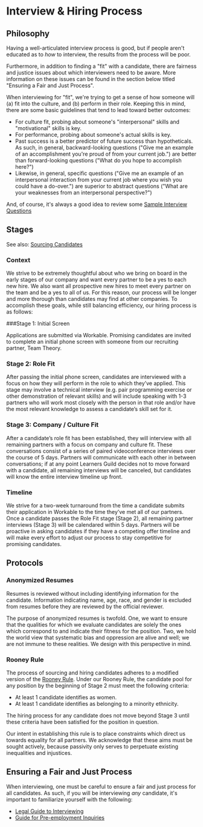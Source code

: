 # Interview & Hiring Process

## Philosophy

Having a well-articulated interview process is good, but if people aren't educated as to _how_ to interview, the results from the process will be poor.

Furthermore, in addition to finding a "fit" with a candidate, there are fairness and justice issues about which interviewers need to be aware. More information on these issues can be found in the section below titled "Ensuring a Fair and Just Process".

When interviewing for "fit", we're trying to get a sense of how someone will (a) fit into the culture, and (b) perform in their role. Keeping this in mind, there are some basic guidelines that tend to lead toward better outcomes:

- For culture fit, probing about someone's "interpersonal" skills and "motivational" skills is key.
- For performance, probing about someone's actual skills is key.
- Past success is a better predictor of future success than hypotheticals. As such, in general, backward-looking questions ("Give me an example of an accomplishment you're proud of from your current job.") are better than forward-looking questions ("What do you hope to accomplish here?")
- Likewise, in general, specific questions ("Give me an example of an interpersonal interaction from your current job where you wish you could have a do-over.") are superior to abstract questions ("What are your weaknesses from an interpersonal perspective?")

And, of course, it's always a good idea to review some [Sample Interview Questions](Sample-Interview-Questions.md)


## Stages

See also: [Sourcing Candidates](Sourcing-Candidates.md)

### Context

We strive to be extremely thoughtful about who we bring on board in the early stages of our company and want every partner to be a yes to each new hire. We also want all prospective new hires to meet every partner on the team and be a yes to all of us. For this reason, our process will be longer and more thorough than candidates may find at other companies. To accomplish these goals, while still balancing efficiency, our hiring process is as follows:

###Stage 1: Initial Screen

Applications are submitted via Workable. Promising candidates are invited to complete an initial phone screen with someone from our recruiting partner, Team Theory.

### Stage 2: Role Fit

After passing the initial phone screen, candidates are interviewed with a focus on how they will perform in the role to which they’ve applied. This stage may involve a technical interview (e.g. pair programming exercise or other demonstration of relevant skills) and will include speaking with 1-3 partners who will work most closely with the person in that role and/or have the most relevant knowledge to assess a candidate’s skill set for it.

### Stage 3: Company / Culture Fit

After a candidate’s role fit has been established, they will interview with all remaining partners with a focus on company and culture fit. These conversations consist of a series of paired videoconference interviews over the course of 5 days. Partners will communicate with each other in between conversations; if at any point Learners Guild decides not to move forward with a candidate, all remaining interviews will be canceled, but candidates will know the entire interview timeline up front.

### Timeline

We strive for a two-week turnaround from the time a candidate submits their application in Workable to the time they’ve met all of our partners. Once a candidate passes the Role Fit stage (Stage 2), all remaining partner interviews (Stage 3) will be calendared within 5 days. Partners will be proactive in asking candidates if they have a competing offer timeline and will make every effort to adjust our process to stay competitive for promising candidates.

## Protocols

### Anonymized Resumes

Resumes is reviewed without including identifying information for the candidate. Information indicating name, age, race, and gender is excluded from resumes before they are reviewed by the official reviewer.

The purpose of anonymized resumes is twofold. One, we want to ensure that the qualities for which we evaluate candidates are solely the ones which correspond to and indicate their fitness for the position. Two, we hold the world view that systematic bias and oppression are alive and well; we are not immune to these realities. We design with this perspective in mind.

### Rooney Rule

The process of sourcing and hiring candidates adheres to a modified version of the [Rooney Rule](https://en.wikipedia.org/wiki/Rooney_Rule). Under our Rooney Rule, the candidate pool for any position by the beginning of Stage 2 must meet the following criteria:

- At least 1 candidate identifies as women.
- At least 1 candidate identifies as belonging to a minority ethnicity.

The hiring process for any candidate does not move beyond Stage 3 until these criteria have been satisfied for the position in question.

Our intent in establishing this rule is to place constraints which direct us towards equality for all partners. We acknowledge that these aims must be sought actively, because passivity only serves to perpetuate existing inequalities and injustices.

[guide]: https://github.com/LearnersGuild/guide

## Ensuring a Fair and Just Process

When interviewing, one must be careful to ensure a fair and just process for all candidates. As such, if you will be interviewing _any_ candidate, it's important to familiarize yourself with the following:

- [Legal Guide to Interviewing](Legal-Guide-to-Interviewing.md)
- [Guide for Pre-employment Inquiries](Guide-for-Pre-employment-Inquiries.md)
